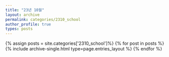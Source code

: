 ```yaml
---
title: "23년 10월"
layout: archive
permalink: categories/2310_school
author_profile: true
types: posts
---
```


{% assign posts = site.categories['2310_school']%}
{% for post in posts %}
  {% include archive-single.html type=page.entries_layout %}
{% endfor %}
